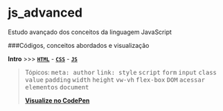 # js_advanced
Estudo avançado dos conceitos da linguagem JavaScript

###Códigos, conceitos abordados e visualização

**Intro** >>> [<code><b>HTML</code></b>](DOM/Intro/index.html) - [<code><b>CSS</code></b>](DOM/Intro/style.css)  -  [<code><b>JS</code></b>](DOM/Intro/main.js)   
> Tópicos: <kbd>meta: author</kbd> <kbd>link: style</kbd> <kbd>script</kbd> <kbd>form</kbd> <kbd>input</kbd> <kbd>class</kbd> <kbd>value</kbd> 
<kbd>padding</kbd> <kbd>width</kbd> <kbd>height</kbd> <kbd>vw-vh</kbd> <kbd>flex-box</kbd> <kbd>DOM</kbd> <kbd>acessar elementos</kbd> <kbd>document</kbd>
>
> [**Visualize no CodePen**](https://codepen.io/luc-gh/pen/rNKGWrv)
